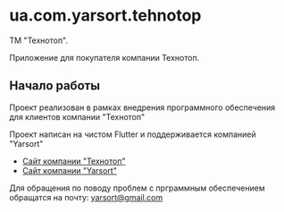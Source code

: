 # ua.com.yarsort.tehnotop

ТМ "Технотоп".

Приложение для покупателя компании Технотоп.

## Начало работы

Проект реализован в рамках внедрения программного обеспечения для клиентов компании "Технотоп"

Проект написан на чистом Flutter и поддерживается компанией "Yarsort"

- [Сайт компании "Технотоп"](https://tehnotop.ua)
- [Сайт компании "Yarsort"](https://yarsort.com.ua)

Для обращения по поводу проблем с прграммным обеспечением обращатся на почту: yarsort@gmail.com
